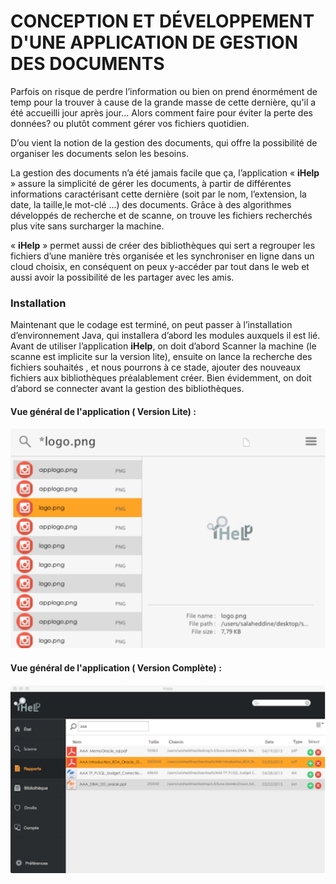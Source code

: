 # CONCEPTION ET DÉVELOPPEMENT D'UNE APPLICATION DE GESTION DES DOCUMENTS 

Parfois on risque de perdre l’information ou bien on prend énormément de temp pour la trouver à cause de la grande masse de cette dernière, qu'il a été accueilli jour après jour... Alors comment faire pour éviter la perte des données? ou plutôt comment gérer vos fichiers quotidien. 

D’ou vient la notion de la gestion des documents, qui offre la possibilité de organiser les documents selon les besoins.

La gestion des documents n’a été jamais facile que ça, l’application « **iHelp** » assure la simplicité de gérer les documents, à partir de différentes informations caractérisant cette dernière (soit par le nom, l’extension, la date, la taille,le mot-clé ...) des documents. Grâce à des algorithmes développés de recherche et de scanne, on trouve les fichiers recherchés plus vite sans surcharger la machine. 

« **iHelp** » permet aussi de créer des bibliothèques qui sert a regrouper les fichiers d’une manière très organisée et les synchroniser en ligne dans un cloud choisix, en conséquent on peux y-accéder par tout dans le web et aussi avoir la possibilité de les partager avec les amis. 


###  Installation
Maintenant que le codage est terminé, on peut passer à l’installation d’environnement Java, qui installera d’abord les modules auxquels il est lié. Avant de utiliser l’application **iHelp**, on doit d’abord Scanner la machine (le scanne est implicite sur la version lite), ensuite on lance la recherche des fichiers souhaités , et nous pourrons à ce stade, ajouter des nouveaux fichiers aux bibliothèques préalablement créer.
Bien évidemment, on doit d’abord se connecter avant la gestion des bibliothèques.

#### Vue général de l'application ( Version Lite) : 
![alt text](./imgs/VersionLite.png)

#### Vue général de l'application ( Version Complète) :
![alt text](./imgs/VersionComplete.png)
